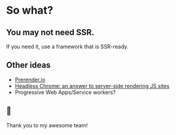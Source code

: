 # So what?


## You may not need SSR.

If you need it, use a framework that is SSR-ready.


## Other ideas

- [Prerender.io](https://prerender.io/)
- [Headless Chrome: an answer to server-side rendering JS
  sites](https://developers.google.com/web/tools/puppeteer/articles/ssr)
- Progressive Web Apps/Service workers?


## 👏

Thank you to my awesome team!

